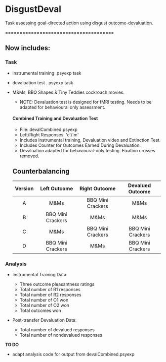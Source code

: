# DisgustDeval
Task assessing goal-directed action using disgust outcome-devaluation. 

======================================

## Now includes:

### Task
- instrumental training .psyexp task
- devaluation test . psyexp task
- M&Ms, BBQ Shapes & Tiny Teddies cockroach movies.
  - NOTE: Devaluation test is designed for fMRI testing. Needs to be adapted for behavioural only assessment. 

  #### Combined Training and Devaluation Test 
  - File: devalCombined.psyexp 
  - Left/Right Responses: 'c'/'m'
  - Includes Instrumental training, Devaluation video and Extinction Test.
  - Includes Counter for Outcomes Earned During Devaluation. 
  - Devaluation adapted for behavioural-only testing. Fixation crosses removed.

  __Counterbalancing__
  --------------------
  
  | Version | Left Outcome | Right Outcome | Devalued Outcome |
  |:-------:|:------------:|:-------------:|:----------------:|
  |A        | M&Ms         | BBQ Mini Crackers | M&Ms         |
  |B        | BBQ Mini Crackers    | M&Ms | M&Ms              |
  |C        | M&Ms| BBQ Mini Crackers     | BBQ Mini Crackers |
  |D        | BBQ Mini Crackers | M&Ms    | BBQ Mini Crackers |




### Analysis
- Instrumental Training Data:
  - Three outcome pleasantness ratings
  - Total number of R1 responses
  - Total number of R2 responses
  - Total number of O1 won
  - Total number of O2 won
  - Total outcomes won

- Post-transfer Devaluation Data:
  - Total number of devalued responses
  - Total number of nondevalued responses

 __TO DO__

 - adapt analysis code for output from devalCombined.psyexp

